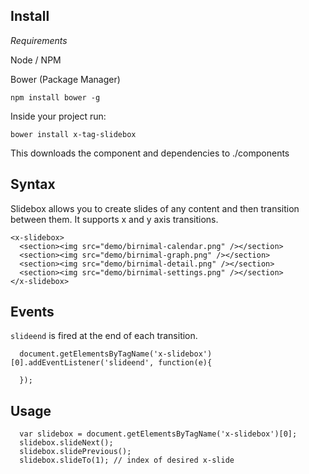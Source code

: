 ## Install

*Requirements*

Node / NPM

Bower (Package Manager)

```
npm install bower -g
```

Inside your project run:

```
bower install x-tag-slidebox
```

This downloads the component and dependencies to ./components




## Syntax

Slidebox allows you to create slides of any content and then transition between them.  It supports x and y axis transitions.

```
<x-slidebox>
  <section><img src="demo/birnimal-calendar.png" /></section>
  <section><img src="demo/birnimal-graph.png" /></section>
  <section><img src="demo/birnimal-detail.png" /></section>
  <section><img src="demo/birnimal-settings.png" /></section>
</x-slidebox>
```


## Events
```slideend``` is fired at the end of each transition.

```
  document.getElementsByTagName('x-slidebox')[0].addEventListener('slideend', function(e){

  });

```

## Usage

```
  var slidebox = document.getElementsByTagName('x-slidebox')[0];
  slidebox.slideNext();
  slidebox.slidePrevious();
  slidebox.slideTo(1); // index of desired x-slide

```
